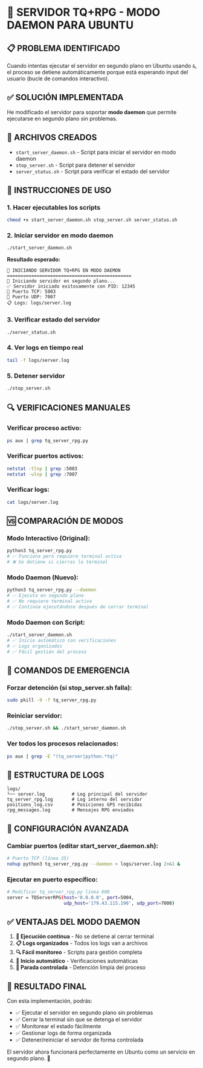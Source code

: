 # 🚀 SERVIDOR TQ+RPG - MODO DAEMON PARA UBUNTU

## 📋 **PROBLEMA IDENTIFICADO**

Cuando intentas ejecutar el servidor en segundo plano en Ubuntu usando `&`, el proceso se detiene automáticamente porque está esperando input del usuario (bucle de comandos interactivo).

## ✅ **SOLUCIÓN IMPLEMENTADA**

He modificado el servidor para soportar **modo daemon** que permite ejecutarse en segundo plano sin problemas.

## 🔧 **ARCHIVOS CREADOS**

- `start_server_daemon.sh` - Script para iniciar el servidor en modo daemon
- `stop_server.sh` - Script para detener el servidor
- `server_status.sh` - Script para verificar el estado del servidor

## 🚀 **INSTRUCCIONES DE USO**

### **1. Hacer ejecutables los scripts**
```bash
chmod +x start_server_daemon.sh stop_server.sh server_status.sh
```

### **2. Iniciar servidor en modo daemon**
```bash
./start_server_daemon.sh
```

**Resultado esperado:**
```
🚀 INICIANDO SERVIDOR TQ+RPG EN MODO DAEMON
==============================================
🔄 Iniciando servidor en segundo plano...
✅ Servidor iniciado exitosamente con PID: 12345
📡 Puerto TCP: 5003
📡 Puerto UDP: 7007
📋 Logs: logs/server.log
```

### **3. Verificar estado del servidor**
```bash
./server_status.sh
```

### **4. Ver logs en tiempo real**
```bash
tail -f logs/server.log
```

### **5. Detener servidor**
```bash
./stop_server.sh
```

## 🔍 **VERIFICACIONES MANUALES**

### **Verificar proceso activo:**
```bash
ps aux | grep tq_server_rpg.py
```

### **Verificar puertos activos:**
```bash
netstat -tlnp | grep :5003
netstat -ulnp | grep :7007
```

### **Verificar logs:**
```bash
cat logs/server.log
```

## 🆚 **COMPARACIÓN DE MODOS**

### **Modo Interactivo (Original):**
```bash
python3 tq_server_rpg.py
# ✅ Funciona pero requiere terminal activa
# ❌ Se detiene si cierras la terminal
```

### **Modo Daemon (Nuevo):**
```bash
python3 tq_server_rpg.py --daemon
# ✅ Ejecuta en segundo plano
# ✅ No requiere terminal activa
# ✅ Continúa ejecutándose después de cerrar terminal
```

### **Modo Daemon con Script:**
```bash
./start_server_daemon.sh
# ✅ Inicio automático con verificaciones
# ✅ Logs organizados
# ✅ Fácil gestión del proceso
```

## 🚨 **COMANDOS DE EMERGENCIA**

### **Forzar detención (si stop_server.sh falla):**
```bash
sudo pkill -9 -f tq_server_rpg.py
```

### **Reiniciar servidor:**
```bash
./stop_server.sh && ./start_server_daemon.sh
```

### **Ver todos los procesos relacionados:**
```bash
ps aux | grep -E "(tq_server|python.*tq)"
```

## 📁 **ESTRUCTURA DE LOGS**

```
logs/
└── server.log          # Log principal del servidor
tq_server_rpg.log       # Log interno del servidor
positions_log.csv       # Posiciones GPS recibidas
rpg_messages.log        # Mensajes RPG enviados
```

## 🔧 **CONFIGURACIÓN AVANZADA**

### **Cambiar puertos (editar start_server_daemon.sh):**
```bash
# Puerto TCP (línea 35)
nohup python3 tq_server_rpg.py --daemon > logs/server.log 2>&1 &
```

### **Ejecutar en puerto específico:**
```bash
# Modificar tq_server_rpg.py línea 608
server = TQServerRPG(host='0.0.0.0', port=5004, 
                     udp_host='179.43.115.190', udp_port=7008)
```

## ✅ **VENTAJAS DEL MODO DAEMON**

1. **🔄 Ejecución continua** - No se detiene al cerrar terminal
2. **📋 Logs organizados** - Todos los logs van a archivos
3. **🔍 Fácil monitoreo** - Scripts para gestión completa
4. **🚀 Inicio automático** - Verificaciones automáticas
5. **🛑 Parada controlada** - Detención limpia del proceso

## 🎯 **RESULTADO FINAL**

Con esta implementación, podrás:
- ✅ Ejecutar el servidor en segundo plano sin problemas
- ✅ Cerrar la terminal sin que se detenga el servidor
- ✅ Monitorear el estado fácilmente
- ✅ Gestionar logs de forma organizada
- ✅ Detener/reiniciar el servidor de forma controlada

El servidor ahora funcionará perfectamente en Ubuntu como un servicio en segundo plano. 🚀
